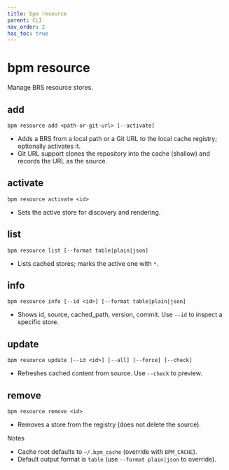 ```yaml
---
title: bpm resource
parent: CLI
nav_order: 2
has_toc: true
---
```


# bpm resource

Manage BRS resource stores.

## add
```
bpm resource add <path-or-git-url> [--activate]
```
- Adds a BRS from a local path or a Git URL to the local cache registry; optionally activates it.
- Git URL support clones the repository into the cache (shallow) and records the URL as the source.

## activate
```
bpm resource activate <id>
```
- Sets the active store for discovery and rendering.

## list
```
bpm resource list [--format table|plain|json]
```
- Lists cached stores; marks the active one with `*`.

## info
```
bpm resource info [--id <id>] [--format table|plain|json]
```
- Shows id, source, cached_path, version, commit. Use `--id` to inspect a specific store.

## update
```
bpm resource update [--id <id>] [--all] [--force] [--check]
```
- Refreshes cached content from source. Use `--check` to preview.

## remove
```
bpm resource remove <id>
```
- Removes a store from the registry (does not delete the source).

Notes
- Cache root defaults to `~/.bpm_cache` (override with `BPM_CACHE`).
- Default output format is `table` (use `--format plain|json` to override).
